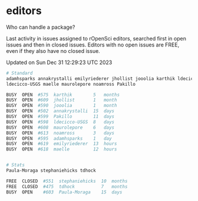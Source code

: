 # editors

Who can handle a package?

Last activity in issues assigned to rOpenSci editors, searched first in open
issues and then in closed issues. Editors with no open issues are FREE, even if
they also have no closed issue.


Updated on Sun Dec 31 12:29:23 UTC 2023

```bash
# Standard
adamhsparks annakrystalli emilyriederer jhollist jooolia karthik ldecicco
ldecicco-USGS maelle maurolepore noamross Pakillo

BUSY  OPEN  #575  karthik        5   months
BUSY  OPEN  #609  jhollist       1   month
BUSY  OPEN  #590  jooolia        1   month
BUSY  OPEN  #502  annakrystalli  15  days
BUSY  OPEN  #599  Pakillo        11  days
BUSY  OPEN  #598  ldecicco-USGS  8   days
BUSY  OPEN  #608  maurolepore    6   days
BUSY  OPEN  #613  noamross       3   days
BUSY  OPEN  #595  adamhsparks    1   day
BUSY  OPEN  #619  emilyriederer  13  hours
BUSY  OPEN  #618  maelle         12  hours


# Stats
Paula-Moraga stephaniehicks tdhock

FREE  CLOSED  #551  stephaniehicks  10  months
FREE  CLOSED  #475  tdhock          7   months
BUSY  OPEN    #603  Paula-Moraga    15  days
```
